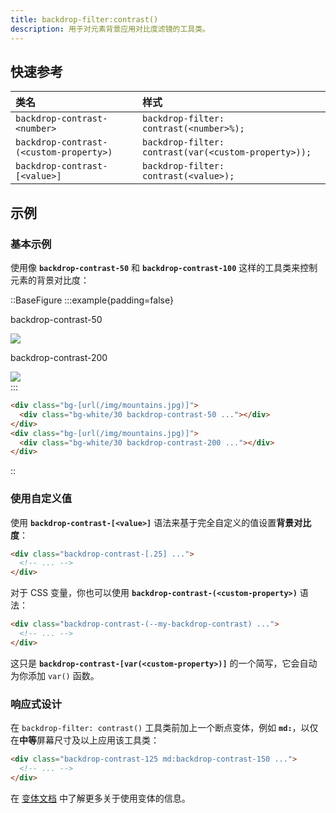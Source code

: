 ```yaml
---
title: backdrop-filter:contrast()
description: 用于对元素背景应用对比度滤镜的工具类。
---
```


## 快速参考

| 类名                               | 样式                                  |
| :--------------------------------- | :------------------------------------ |
| `backdrop-contrast-<number>`       | `backdrop-filter: contrast(<number>%);` |
| `backdrop-contrast-(<custom-property>)` | `backdrop-filter: contrast(var(<custom-property>));` |
| `backdrop-contrast-[<value>]`      | `backdrop-filter: contrast(<value>);`   |

## 示例

### 基本示例

使用像 **`backdrop-contrast-50`** 和 **`backdrop-contrast-100`** 这样的工具类来控制元素的背景对比度：

::BaseFigure
:::example{padding=false}
<div class="flex scroll-p-8 justify-start overflow-scroll sm:block sm:overflow-visible">
  <div class="flex shrink-0 items-center justify-around gap-6 p-8 font-mono font-bold sm:gap-4">
    <div class="flex shrink-0 flex-col items-center">
      <p class="mb-3 text-center font-mono text-xs font-medium text-gray-500 dark:text-gray-400">
        backdrop-contrast-50
      </p>
      <div class="relative">
        <div class="absolute inset-6 size-20 bg-white/30 backdrop-contrast-50"></div>
        <img
          class="h-32 w-32 rounded-lg object-cover"
          src="https://images.unsplash.com/photo-1554629947-334ff61d85dc?ixid=MnwxMjA3fDB8MHxwaG90by1wYWdlfHx8fGVufDB8fHx8&ixlib=rb-1.2.1&auto=format&fit=crop&w=1000&h=1000&q=90"
        />
        <div class="absolute inset-0 rounded-lg ring-1 ring-black/10 ring-inset"></div>
      </div>
    </div>
    <div class="flex shrink-0 flex-col items-center">
      <p class="mb-3 text-center font-mono text-xs font-medium text-gray-500 dark:text-gray-400">
        backdrop-contrast-200
      </p>
      <div class="relative">
        <div class="absolute inset-6 size-20 bg-white/30 backdrop-contrast-200"></div>
        <img
          class="h-32 w-32 rounded-lg object-cover"
          src="https://images.unsplash.com/photo-1554629947-334ff61d85dc?ixid=MnwxMjA3fDB8MHxwaG90by1wYWdlfHx8fGVufDB8fHx8&ixlib=rb-1.2.1&auto=format&fit=crop&w=1000&h=1000&q=90"
        />
        <div class="absolute inset-0 rounded-lg ring-1 ring-black/10 ring-inset"></div>
      </div>
    </div>
  </div>
</div>
:::

```html
<div class="bg-[url(/img/mountains.jpg)]">
  <div class="bg-white/30 backdrop-contrast-50 ..."></div>
</div>
<div class="bg-[url(/img/mountains.jpg)]">
  <div class="bg-white/30 backdrop-contrast-200 ..."></div>
</div>
```
::

### 使用自定义值

使用 **`backdrop-contrast-[<value>]`** 语法来基于完全自定义的值设置**背景对比度**：

```html
<div class="backdrop-contrast-[.25] ...">
  <!-- ... -->
</div>
```

对于 CSS 变量，你也可以使用 **`backdrop-contrast-(<custom-property>)`** 语法：

```html
<div class="backdrop-contrast-(--my-backdrop-contrast) ...">
  <!-- ... -->
</div>
```

这只是 **`backdrop-contrast-[var(<custom-property>)]`** 的一个简写，它会自动为你添加 `var()` 函数。

### 响应式设计

在 `backdrop-filter: contrast()` 工具类前加上一个断点变体，例如 **`md:`**，以仅在**中等**屏幕尺寸及以上应用该工具类：

```html
<div class="backdrop-contrast-125 md:backdrop-contrast-150 ...">
  <!-- ... -->
</div>
```

在 [变体文档](https://tailwindcss.com/docs/hover-focus-and-other-states%23variants) 中了解更多关于使用变体的信息。

